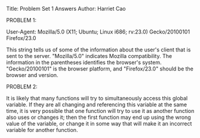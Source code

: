 Title: Problem Set 1 Answers
Author: Harriet Cao

PROBLEM 1:

User-Agent: Mozilla/5.0 (X11; Ubuntu; Linux i686; rv:23.0) Gecko/20100101 Firefox/23.0

This string tells us of some of the information about the user's client that is sent to the server. "Mozilla/5.0" indicates Mozilla compatibility. The information in the parentheses identifies the browser's system. "Gecko/20100101" is the browser platform, and "Firefox/23.0" should be the browser and version.

PROBLEM 2:

It is likely that many functions will try to simultaneously access this global variable. If they are all changing and referencing this variable at the same time, it is very possible that one function will try to use it as another function also uses or changes it; then the first function may end up using the wrong value of the variable, or change it in some way that will make it an incorrect variable for another function.
